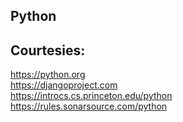 Python
------


Courtesies:
-----------
https://python.org  
https://djangoproject.com  
https://introcs.cs.princeton.edu/python  
https://rules.sonarsource.com/python